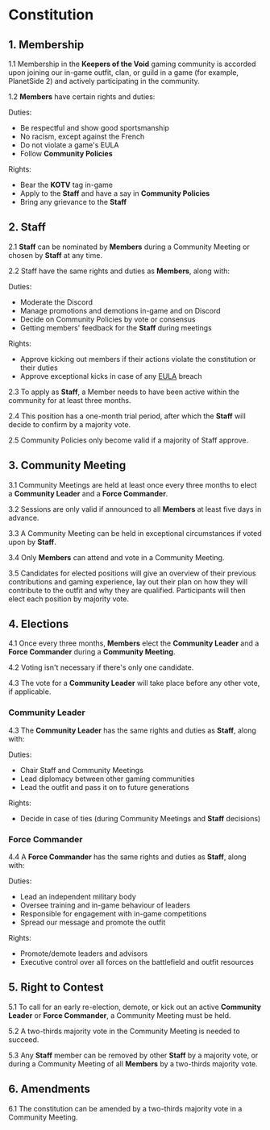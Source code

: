 # Constitution

## 1. Membership

1.1 Membership in the **Keepers of the Void** gaming community is accorded upon joining our in-game outfit, clan, or guild in a game (for example, PlanetSide 2) and actively participating in the community.

1.2 **Members** have certain rights and duties:

Duties:

* Be respectful and show good sportsmanship
* No racism, except against the French
* Do not violate a game's EULA
* Follow **Community Policies**

Rights:

* Bear the **KOTV** tag in-game
* Apply to the **Staff** and have a say in **Community Policies**
* Bring any grievance to the **Staff**

## 2. Staff

2.1 **Staff** can be nominated by **Members** during a Community Meeting or chosen by **Staff** at any time.

2.2 Staff have the same rights and duties as **Members**, along with:

Duties:

* Moderate the Discord
* Manage promotions and demotions in-game and on Discord
* Decide on Community Policies by vote or consensus
* Getting members' feedback for the **Staff** during meetings

Rights:

* Approve kicking out members if their actions violate the constitution or their duties
* Approve exceptional kicks in case of any [EULA](https://www.planetside2.com/eula) breach

2\.3 To apply as **Staff**, a Member needs to have been active within the community for at least three months.

2.4 This position has a one-month trial period, after which the **Staff** will decide to confirm by a majority vote.

2.5 Community Policies only become valid if a majority of Staff approve.

## 3. Community Meeting

3.1 Community Meetings are held at least once every three months to elect a **Community Leader** and a **Force Commander**.

3.2 Sessions are only valid if announced to all **Members** at least five days in advance.

3.3 A Community Meeting can be held in exceptional circumstances if voted upon by **Staff**.

3.4 Only **Members** can attend and vote in a Community Meeting.

3.5 Candidates for elected positions will give an overview of their previous contributions and gaming experience, lay out their plan on how they will contribute to the outfit and why they are qualified. Participants will then elect each position by majority vote.

## 4. Elections

4.1 Once every three months, **Members** elect the **Community Leader** and a **Force Commander** during a **Community Meeting**.

4.2 Voting isn't necessary if there's only one candidate.

4.3 The vote for a **Community Leader** will take place before any other vote, if applicable.

### Community Leader

4.3 The **Community Leader** has the same rights and duties as **Staff**, along with:

Duties:

* Chair Staff and Community Meetings
* Lead diplomacy between other gaming communities
* Lead the outfit and pass it on to future generations

Rights:

* Decide in case of ties (during Community Meetings and **Staff** decisions)

### Force Commander

4.4 A **Force Commander** has the same rights and duties as **Staff**, along with:

Duties:

* Lead an independent military body
* Oversee training and in-game behaviour of leaders
* Responsible for engagement with in-game competitions
* Spread our message and promote the outfit

Rights:

* Promote/demote leaders and advisors
* Executive control over all forces on the battlefield and outfit resources

## 5. Right to Contest

5.1 To call for an early re-election, demote, or kick out an active **Community Leader** or **Force Commander**, a Community Meeting must be held.

5.2 A two-thirds majority vote in the Community Meeting is needed to succeed.

5.3 Any **Staff** member can be removed by other **Staff** by a majority vote, or during a Community Meeting of all **Members** by a two-thirds majority vote.

## 6. Amendments

6.1 The constitution can be amended by a two-thirds majority vote in a Community Meeting.
